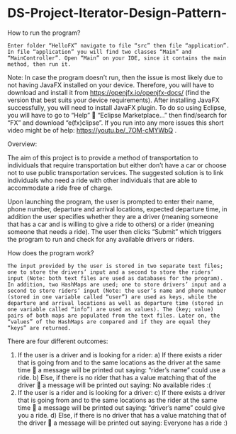 # DS-Project-Iterator-Design-Pattern-


How to run the program?

	Enter folder “HelloFX” navigate to file “src” then file “application”. In file “application” you will find two classes “Main” and “MainController”. Open “Main” on your IDE, since it contains the main method, then run it.
  
Note: In case the program doesn’t run, then the issue is most likely due to not having JavaFX installed on your device. Therefore, you will have to download and install it from https://openjfx.io/openjfx-docs/ (find the version that best suits your device requirements). After installing JavaFX successfully, you will need to install JavaFX plugin. To do so using Eclipse, you will have to go to “Help”  “Eclipse Marketplace…” then find/search for “FX” and download “e(fx)clipse”. If you run into any more issues this short video might be of help: https://youtu.be/_7OM-cMYWbQ .

Overview:

The aim of this project is to provide a method of transportation to individuals that require transportation but either don’t have a car or choose not to use public transportation services. The suggested solution is to link individuals who need a ride with other individuals that are able to accommodate a ride free of charge.  
	
  Upon launching the program, the user is prompted to enter their name, phone number, departure and arrival locations, expected departure time, in addition the user specifies whether they are a driver (meaning someone that has a car and is willing to give a ride to others) or a rider (meaning someone that needs a ride). The user then clicks “Submit” which triggers the program to run and check for any available drivers or riders.
  
How does the program work?

	The input provided by the user is stored in two separate text files; one to store the drivers’ input and a second to store the riders’ input (Note: both text files are used as databases for the program). In addition, two HashMaps are used; one to store drivers’ input and a second to store riders’ input (Note: the user’s name and phone number (stored in one variable called “user”) are used as keys, while the departure and arrival locations as well as departure time (stored in one variable called “info”) are used as values). The (key; value) pairs of both maps are populated from the text files. Later on, the “values” of the HashMaps are compared and if they are equal they “keys” are returned.
  
There are four different outcomes:

  1.	If the user is a driver and is looking for a rider:
    a)	If there exists a rider that is going from and to the same locations as the driver at the same time  a message will be printed out saying: “rider’s name”             could use a ride.
    b)	Else, if there is no rider that has a value matching that of the driver  a message will be printed out saying: No available rides :(
  2.	If the user is a rider and is looking for a driver:
    c)	If there exists a driver that is going from and to the same locations as the rider at the same time  a message will be printed out saying: “driver’s name”             could give you a ride.
    d)	Else, if there is no driver that has a value matching that of the driver  a message will be printed out saying: Everyone has a ride :)
